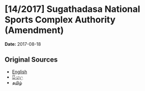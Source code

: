 # [14/2017] Sugathadasa National Sports Complex Authority  (Amendment)

**Date:** 2017-08-18

## Original Sources

- [English](https://documents.gov.lk/view/acts/2017/8/14-2017_E.pdf)
- [සිංහල](https://documents.gov.lk/view/acts/2017/8/14-2017_S.pdf)
- [தமிழ்](https://documents.gov.lk/view/acts/2017/8/14-2017_T.pdf)
